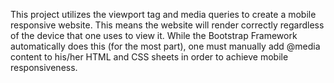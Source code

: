 This project utilizes the viewport tag and media queries to create a mobile responsive website. This means the website will render correctly regardless of the device that one uses to view it. While the Bootstrap Framework automatically does this (for the most part), one must manually add @media content to his/her HTML and CSS sheets in order to achieve mobile responsiveness. 

